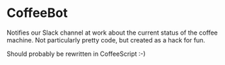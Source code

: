 # CoffeeBot

Notifies our Slack channel at work about the current status of the coffee machine. Not particularly pretty code, but created as a hack for fun.

Should probably be rewritten in CoffeeScript :-)
